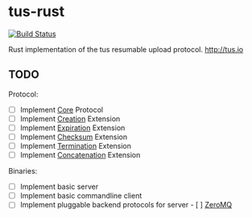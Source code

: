 # tus-rust

[![Build Status](https://travis-ci.org/Rio/tus-rust.svg?branch=master)](https://travis-ci.org/Rio/tus-rust)

Rust implementation of the tus resumable upload protocol. http://tus.io

## TODO
Protocol:
 - [ ] Implement [Core](http://tus.io/protocols/resumable-upload.html#core-protocol) Protocol
 - [ ] Implement [Creation](http://tus.io/protocols/resumable-upload.html#creation) Extension
 - [ ] Implement [Expiration](http://tus.io/protocols/resumable-upload.html#expiration) Extension
 - [ ] Implement [Checksum](http://tus.io/protocols/resumable-upload.html#checksum) Extension
 - [ ] Implement [Termination](http://tus.io/protocols/resumable-upload.html#termination) Extension
 - [ ] Implement [Concatenation](http://tus.io/protocols/resumable-upload.html#concatenation) Extension

Binaries:
 - [ ] Implement basic server
 - [ ] Implement basic commandline client
 - [ ] Implement pluggable backend protocols for server
        - [ ] [ZeroMQ](http://zeromq.org)
